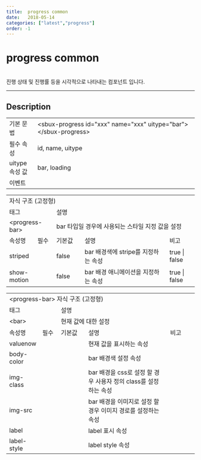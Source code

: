 ```yaml
---
title:  progress common
date:   2018-05-14
categories: ["latest","progress"]
order: -1
---
```


progress common
===

<br>
진행 상태 및 진행률 등을 시각적으로 나타내는 컴포넌트 입니다.

---

## Description

<table style="width:100%">
    <colgroup>
        <col width="15%"/>
        <col width="35%"/>
        <col width="15%"/>
        <col width="35%"/>
    </colgroup>
    <tr>
        <td class="tdTitle tdBg">기본 문법</td>
        <td colspan="3">&lt;sbux-progress id="xxx" name="xxx" uitype="bar"&gt;&lt;/sbux-progress&gt;</td>
    </tr>
    <tr>
        <td class="tdTitle tdBg">필수 속성</td>
        <td colspan="3">id, name, uitype</td>
    </tr>
    <tr>
        <td class="tdTitle tdBg">uitype 속성 값</td>
        <td colspan="3">bar, loading</td>
    </tr>
    <tr>
        <td class="tdTitle tdBg">이벤트</td>
        <td colspan="3"></td>
    </tr>
</table>

<table style="width:100%">
    <colgroup>
        <col width="15%"/>
        <col width="10%"/>
        <col width="15%"/>
        <col width="45%"/>
        <col width="15%"/>
    </colgroup>
    <tr>
        <td class="tdTitle tdBg tdCenter" colspan="5">자식 구조 (고정형)</td>
    </tr>
    <tr>
        <td class="tdTitle tdBg tdCenter" colspan="2">태그</td>
        <td class="tdTitle tdBg tdCenter" colspan="3">설명</td>
    </tr>
    <tr>
        <td class="tdCenter" colspan="2">&lt;progress-bar&gt;</td>
        <td class="tdCenter" colspan="3">bar 타입일 경우에 사용되는 스타일 지정 값을 설정</td>
    </tr>
    <tr>
        <td class="tdTitle tdBg tdCenter">속성명</td>
        <td class="tdTitle tdBg tdCenter">필수</td>
        <td class="tdTitle tdBg tdCenter">기본값</td>
        <td class="tdTitle tdBg tdCenter">설명</td>
        <td class="tdTitle tdBg tdCenter">비고</td>
    </tr>
    <tr>
        <td>striped</td>
        <td class="tdCenter"></td>
        <td>false</td>
        <td>bar 배경색에 stripe를 지정하는 속성</td>
        <td class="tdCenter">true | false</td>
    </tr>
    <tr>
        <td>show-motion</td>
        <td class="tdCenter"></td>
        <td>false</td>
        <td>bar 배경 애니메이션을 지정하는 속성</td>
        <td class="tdCenter">true | false</td>
    </tr>
</table>

<table style="width:100%">
    <colgroup>
        <col width="15%"/>
        <col width="10%"/>
        <col width="15%"/>
        <col width="45%"/>
        <col width="15%"/>
    </colgroup>
    <tr>
        <td class="tdTitle tdBg tdCenter" colspan="5">&lt;progress-bar&gt; 자식 구조 (고정형)</td>
    </tr>
    <tr>
        <td class="tdTitle tdBg tdCenter" colspan="2">태그</td>
        <td class="tdTitle tdBg tdCenter" colspan="3">설명</td>
    </tr>
    <tr>
        <td class="tdCenter" colspan="2">&lt;bar&gt;</td>
        <td class="tdCenter" colspan="3">현재 값에 대한 설정</td>
    </tr>
    <tr>
        <td class="tdTitle tdBg tdCenter">속성명</td>
        <td class="tdTitle tdBg tdCenter">필수</td>
        <td class="tdTitle tdBg tdCenter">기본값</td>
        <td class="tdTitle tdBg tdCenter">설명</td>
        <td class="tdTitle tdBg tdCenter">비고</td>
    </tr>
    <tr>
        <td>valuenow</td>
        <td class="tdCenter"></td>
        <td></td>
        <td>현재 값을 표시하는 속성</td>
        <td class="tdCenter"></td>
    </tr>
    <tr>
        <td>body-color</td>
        <td class="tdCenter"></td>
        <td></td>
        <td>bar 배경색 설정 속성</td>
        <td class="tdCenter"></td>
    </tr>
    <tr>
        <td>img-class</td>
        <td class="tdCenter"></td>
        <td></td>
        <td>bar 배경을 css로 설정 할 경우 사용자 정의 class를 설정하는 속성</td>
        <td class="tdCenter"></td>
    </tr>
    <tr>
        <td>img-src</td>
        <td class="tdCenter"></td>
        <td></td>
        <td>bar 배경을 이미지로 설정 할 경우 이미지 경로를 설정하는 속성</td>
        <td class="tdCenter"></td>
    </tr>
    <tr>
        <td>label</td>
        <td class="tdCenter"></td>
        <td></td>
        <td>label 표시 속성</td>
        <td class="tdCenter"></td>
    </tr>
    <tr>
        <td>label-style</td>
        <td class="tdCenter"></td>
        <td></td>
        <td>label style 속성</td>
        <td class="tdCenter"></td>
    </tr>
</table>